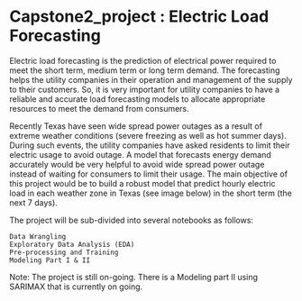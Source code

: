 # Capstone2_project : Electric Load Forecasting

Electric load forecasting is the prediction of electrical power required to meet the short term, medium term or long term demand. The forecasting helps the utility companies in their operation and management of the supply to their customers. So, it is very important for utility companies to have a reliable and accurate load forecasting models to allocate appropriate resources to meet the demand from consumers.

Recently Texas have seen wide spread power outages as a result of extreme weather conditions (severe freezing as well as hot summer days). During such events, the utility companies have asked residents to limit their electric usage to avoid outage. A model that forecasts energy demand accurately would be very helpful to avoid wide spread power outage instead of waiting for consumers to limit their usage. The main objective of this project would be to build a robust model that predict hourly electric load in each weather zone in Texas (see image below) in the short term (the next 7 days).

The project will be sub-divided into several notebooks as follows:

    Data Wrangling
    Exploratory Data Analysis (EDA)
    Pre-processing and Training 
    Modeling Part I & II



Note: The project is still on-going. There is a Modeling part II using SARIMAX that is currently on going.
